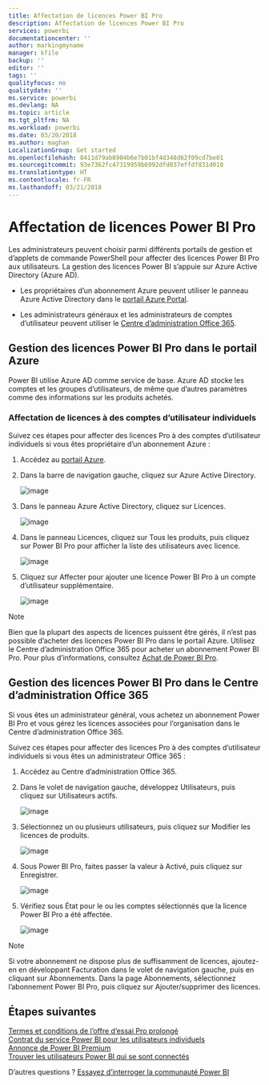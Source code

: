 ```yaml
---
title: Affectation de licences Power BI Pro
description: Affectation de licences Power BI Pro
services: powerbi
documentationcenter: ''
author: markingmyname
manager: kfile
backup: ''
editor: ''
tags: ''
qualityfocus: no
qualitydate: ''
ms.service: powerbi
ms.devlang: NA
ms.topic: article
ms.tgt_pltfrm: NA
ms.workload: powerbi
ms.date: 03/20/2018
ms.author: maghan
LocalizationGroup: Get started
ms.openlocfilehash: 8411d79ab8904b6e7b01bf4d348d62f09cd7be01
ms.sourcegitcommit: 93e7362fc47319959b6992dfd037effdf831d010
ms.translationtype: HT
ms.contentlocale: fr-FR
ms.lasthandoff: 03/21/2018
---
```

# <a name="assigning-power-bi-pro-licenses"></a>Affectation de licences Power BI Pro

Les administrateurs peuvent choisir parmi différents portails de gestion et d’applets de commande PowerShell pour affecter des licences Power BI Pro aux utilisateurs. La gestion des licences Power BI s’appuie sur Azure Active Directory (Azure AD).

* Les propriétaires d’un abonnement Azure peuvent utiliser le panneau Azure Active Directory dans le [portail Azure Portal](https://ms.portal.azure.com/#@microsoft.onmicrosoft.com/dashboard/private/39bc3cf7-31a4-43f6-954c-f2d69ca2f0). 

* Les administrateurs généraux et les administrateurs de comptes d’utilisateur peuvent utiliser le [Centre d’administration Office 365](https://portal.office.com/AdminPortal/Home#/homepage).

## <a name="managing-power-bi-pro-licenses-in-the-azure-portal"></a>Gestion des licences Power BI Pro dans le portail Azure

Power BI utilise Azure AD comme service de base. Azure AD stocke les comptes et les groupes d’utilisateurs, de même que d’autres paramètres comme des informations sur les produits achetés.

### <a name="assigning-licenses-to-individual-user-accounts"></a>Affectation de licences à des comptes d’utilisateur individuels

Suivez ces étapes pour affecter des licences Pro à des comptes d’utilisateur individuels si vous êtes propriétaire d’un abonnement Azure :

1. Accédez au [portail Azure](https://ms.portal.azure.com/#@microsoft.onmicrosoft.com/dashboard/private/39bc3cf7-31a4-43f6-954c-f2d69ca2f0). 

2. Dans la barre de navigation gauche, cliquez sur Azure Active Directory.

    ![image](media/service-assigning-power-bi-pro-licenses/service-assigning-power-bi-pro-licenses-01.png)

3. Dans le panneau Azure Active Directory, cliquez sur Licences.

    ![image](media/service-assigning-power-bi-pro-licenses/service-assigning-power-bi-pro-licenses-02.png)

4. Dans le panneau Licences, cliquez sur Tous les produits, puis cliquez sur Power BI Pro pour afficher la liste des utilisateurs avec licence.

    ![image](media/service-assigning-power-bi-pro-licenses/service-assigning-power-bi-pro-licenses-03.png)

5. Cliquez sur Affecter pour ajouter une licence Power BI Pro à un compte d’utilisateur supplémentaire.

    ![image](media/service-assigning-power-bi-pro-licenses/service-assigning-power-bi-pro-licenses-04.png)

> [!NOTE]
> Bien que la plupart des aspects de licences puissent être gérés, il n’est pas possible d’acheter des licences Power BI Pro dans le portail Azure. Utilisez le Centre d’administration Office 365 pour acheter un abonnement Power BI Pro. Pour plus d’informations, consultez [Achat de Power BI Pro](https://docs.microsoft.com/en-us/power-bi/service-admin-purchasing-power-bi-pro).
>

## <a name="managing-power-bi-pro-licenses-in-the-office-365-admin-center"></a>Gestion des licences Power BI Pro dans le Centre d’administration Office 365

Si vous êtes un administrateur général, vous achetez un abonnement Power BI Pro et vous gérez les licences associées pour l’organisation dans le Centre d’administration Office 365.

Suivez ces étapes pour affecter des licences Pro à des comptes d’utilisateur individuels si vous êtes un administrateur Office 365 :

1. Accédez au Centre d’administration Office 365.

2. Dans le volet de navigation gauche, développez Utilisateurs, puis cliquez sur Utilisateurs actifs.

    ![image](media/service-assigning-power-bi-pro-licenses/service-assigning-power-bi-pro-licenses-05.png)

3. Sélectionnez un ou plusieurs utilisateurs, puis cliquez sur Modifier les licences de produits.

    ![image](media/service-assigning-power-bi-pro-licenses/service-assigning-power-bi-pro-licenses-06.png)

4. Sous Power BI Pro, faites passer la valeur à Activé, puis cliquez sur Enregistrer.

    ![image](media/service-assigning-power-bi-pro-licenses/service-assigning-power-bi-pro-licenses-07.png)

5. Vérifiez sous État pour le ou les comptes sélectionnés que la licence Power BI Pro a été affectée.

    ![image](media/service-assigning-power-bi-pro-licenses/service-assigning-power-bi-pro-licenses-08.png)

> [!NOTE]
> Si votre abonnement ne dispose plus de suffisamment de licences, ajoutez-en en développant Facturation dans le volet de navigation gauche, puis en cliquant sur Abonnements. Dans la page Abonnements, sélectionnez l’abonnement Power BI Pro, puis cliquez sur Ajouter/supprimer des licences.
>

## <a name="next-steps"></a>Étapes suivantes
[Termes et conditions de l’offre d’essai Pro prolongé](https://aka.ms/power-bi-trial)
</br>
[Contrat du service Power BI pour les utilisateurs individuels](https://powerbi.microsoft.com/terms-of-service/)
</br>
[Annonce de Power BI Premium](https://aka.ms/pbipremium-announcement)
</br>
[Trouver les utilisateurs Power BI qui se sont connectés](service-admin-access-usage.md)

D’autres questions ? [Essayez d’interroger la communauté Power BI](https://community.powerbi.com/)